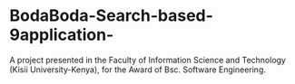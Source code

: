 # BodaBoda-Search-based-9application-
A project presented in the Faculty of Information Science and Technology (Kisii University-Kenya), for the Award of Bsc. Software Engineering.
